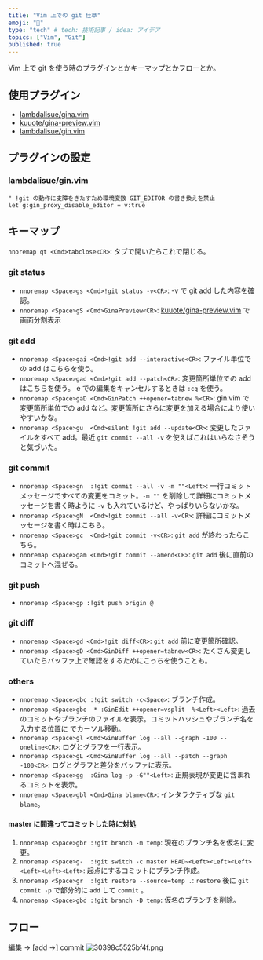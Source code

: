 ```yaml
---
title: "Vim 上での git 仕草"
emoji: "🍣"
type: "tech" # tech: 技術記事 / idea: アイデア
topics: ["Vim", "Git"]
published: true
---
```


Vim 上で git を使う時のプラグインとかキーマップとかフローとか。

## 使用プラグイン

- [lambdalisue/gina.vim](https://github.com/lambdalisue/gina.vim)
- [kuuote/gina-preview.vim](https://github.com/kuuote/gina-preview.vim)
- [lambdalisue/gin.vim](https://github.com/lambdalisue/gin.vim)

## プラグインの設定

### lambdalisue/gin.vim

```vim
" !git の動作に支障をきたすため環境変数 GIT_EDITOR の書き換えを禁止
let g:gin_proxy_disable_editor = v:true
```

## キーマップ
`nnoremap qt <Cmd>tabclose<CR>`: タブで開いたらこれで閉じる。

### git status
- `nnoremap <Space>gs <Cmd>!git status -v<CR>`: -v で git add した内容を確認。
- `nnoremap <Space>gS <Cmd>GinaPreview<CR>`: [kuuote/gina-preview.vim](https://github.com/kuuote/gina-preview.vim) で画面分割表示

### git add
- `nnoremap <Space>gai <Cmd>!git add --interactive<CR>`: ファイル単位での add はこちらを使う。
- `nnoremap <Space>gad <Cmd>!git add --patch<CR>`: 変更箇所単位での add はこちらを使う。 e での編集をキャンセルするときは `:cq` を使う。
- `nnoremap <Space>gaD <Cmd>GinPatch ++opener=tabnew %<CR>`: gin.vim で変更箇所単位での add など。変更箇所にさらに変更を加える場合により使いやすいかな。
- `nnoremap <Space>gu  <Cmd>silent !git add --update<CR>`: 変更したファイルをすべて add。最近 `git commit --all -v` を使えばこれはいらなさそうと気づいた。

### git commit
- `nnoremap <Space>gn  :!git commit --all -v -m ""<Left>`: 一行コミットメッセージですべての変更をコミット。`-m ""` を削除して詳細にコミットメッセージを書く時ように `-v` も入れているけど、やっぱりいらないかな。
- `nnoremap <Space>gN  <Cmd>!git commit --all -v<CR>`: 詳細にコミットメッセージを書く時はこちら。
- `nnoremap <Space>gc  <Cmd>!git commit -v<CR>`: `git add` が終わったらこちら。
- `nnoremap <Space>gam <Cmd>!git commit --amend<CR>`: `git add` 後に直前のコミットへ混ぜる。

### git push
- `nnoremap <Space>gp :!git push origin @`

### git diff
- `nnoremap <Space>gd <Cmd>!git diff<CR>`: `git add` 前に変更箇所確認。
- `nnoremap <Space>gD <Cmd>GinDiff ++opener=tabnew<CR>`: たくさん変更していたらバッファ上で確認をするためにこっちを使うことも。

### others
- `nnoremap <Space>gbc :!git switch -c<Space>`: ブランチ作成。
- `nnoremap <Space>gbo  * :GinEdit ++opener=vsplit  %<Left><Left>`: 過去のコミットやブランチのファイルを表示。コミットハッシュやブランチ名を入力する位置に <Left> でカーソル移動。
- `nnoremap <Space>gl <Cmd>GinBuffer log --all --graph -100 --oneline<CR>`: ログとグラフを一行表示。
- `nnoremap <Space>gL <Cmd>GinBuffer log --all --patch --graph -100<CR>`: ログとグラフと差分をバッファに表示。
- `nnoremap <Space>gg  :Gina log -p -G""<Left>`: 正規表現が変更に含まれるコミットを表示。
- `nnoremap <Space>gbl <Cmd>Gina blame<CR>`: インタラクティブな `git blame`。

#### master に間違ってコミットした時に対処
1. `nnoremap <Space>gbr :!git branch -m temp`: 現在のブランチ名を仮名に変更。
2. `nnoremap <Space>g-  :!git switch -c master HEAD~<Left><Left><Left><Left><Left><Left>`: 起点にするコミットにブランチ作成。
3. `nnoremap <Space>gr  :!git restore --source=temp .`: `restore` 後に `git commit -p` で部分的に `add` して `commit` 。
4. `nnoremap <Space>gbd :!git branch -D temp`: 仮名のブランチを削除。

## フロー

編集 → [add →] commit
![30398c5525bf4f.png](https://storage.googleapis.com/zenn-user-upload/f9b5968be015-20230103.png)

